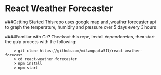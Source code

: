 # React Weather Forecaster

###Getting Started
This repo uses google map and ,weather forecaster api to graph the temperature, humidity and pressure over 5 days every 3 hours

####Familiar with Git?
Checkout this repo, install dependencies, then start the gulp process with the following:

```
	> git clone https://github.com/milangupta511/react-weather-forecast
	> cd react-weather-forecaster
	> npm install
	> npm start
```
